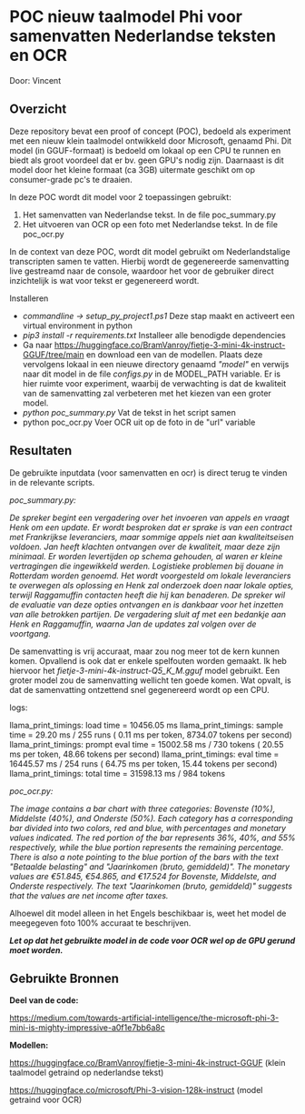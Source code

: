 # POC nieuw taalmodel Phi voor samenvatten Nederlandse teksten en OCR

Door: Vincent 

## Overzicht

Deze repository bevat een proof of concept (POC), bedoeld als experiment met een nieuw klein taalmodel ontwikkeld door Microsoft, genaamd Phi. Dit model (in GGUF-formaat) is bedoeld om lokaal op een CPU te runnen en biedt als groot voordeel dat er bv. geen GPU's nodig zijn. Daarnaast is dit model door het kleine formaat (ca 3GB) uitermate geschikt om op consumer-grade pc's te draaien.

In deze POC wordt dit model voor 2 toepassingen gebruikt:

1. Het samenvatten van Nederlandse tekst. In de file poc_summary.py
2. Het uitvoeren van OCR op een foto met Nederlandse tekst. In de file poc_ocr.py

In de context van deze POC, wordt dit model gebruikt om Nederlandstalige transcripten samen te vatten. Hierbij wordt de gegenereerde samenvatting live gestreamd naar de console, waardoor het voor de gebruiker direct inzichtelijk is wat voor tekst er gegenereerd wordt.

Installeren

- *commandline -> setup_py_project1.ps1*
  Deze stap maakt en activeert een virtual environment in python
- *pip3 install -r requirements.txt*
  Installeer alle benodigde dependencies
- Ga naar https://huggingface.co/BramVanroy/fietje-3-mini-4k-instruct-GGUF/tree/main en download een van de modellen.
  Plaats deze vervolgens lokaal in een nieuwe directory genaamd *"model"* en verwijs naar dit model in de file *configs.py* in de MODEL_PATH variable. Er is hier ruimte voor experiment, waarbij de verwachting is dat de kwaliteit van de samenvatting zal verbeteren met het kiezen van een groter model.
- *python poc_summary.py*
  Vat de tekst in het script samen
- python poc_ocr.py
  Voer OCR uit op de foto in de "url" variable

## Resultaten

De gebruikte inputdata (voor samenvatten en ocr) is direct terug te vinden in de relevante scripts.

*poc_summary.py:*

*De spreker begint een vergadering over het invoeren van appels en vraagt Henk om een update. Er wordt besproken dat er sprake is van een contract met Frankrijkse leveranciers, maar sommige appels niet aan kwaliteitseisen voldoen. Jan heeft klachten ontvangen over de kwaliteit, maar deze zijn minimaal. Er worden levertijden op schema gehouden, al waren er kleine vertragingen die ingewikkeld werden. Logistieke problemen bij douane in Rotterdam worden genoemd. Het wordt voorgesteld om lokale leveranciers te overwegen als oplossing en Henk zal onderzoek doen naar lokale opties, terwijl Raggamuffin contacten heeft die hij kan benaderen. De spreker wil de evaluatie van deze opties ontvangen en is dankbaar voor het inzetten van alle betrokken partijen. De vergadering sluit af met een bedankje aan Henk en Raggamuffin, waarna Jan de updates zal volgen over de voortgang.*

De samenvatting is vrij accuraat, maar zou nog meer tot de kern kunnen komen. Opvallend is ook dat er enkele spelfouten worden gemaakt. Ik heb hiervoor het *fietje-3-mini-4k-instruct-Q5_K_M.gguf* model gebruikt. Een groter model zou de samenvatting wellicht ten goede komen. Wat opvalt, is dat de samenvatting ontzettend snel gegenereerd wordt op een CPU.

logs:

llama_print_timings:        load time =   10456.05 ms
llama_print_timings:      sample time =      29.20 ms /   255 runs   (    0.11 ms per token,  8734.07 tokens per second)
llama_print_timings: prompt eval time =   15002.58 ms /   730 tokens (   20.55 ms per token,    48.66 tokens per second)
llama_print_timings:        eval time =   16445.57 ms /   254 runs   (   64.75 ms per token,    15.44 tokens per second)
llama_print_timings:       total time =   31598.13 ms /   984 tokens

*poc_ocr.py:*

*The image contains a bar chart with three categories: Bovenste (10%), Middelste (40%), and Onderste (50%). Each category has a corresponding bar divided into two colors, red and blue, with percentages and monetary values indicated. The red portion of the bar represents 36%, 40%, and 55% respectively, while the blue portion represents the remaining percentage. There is also a note pointing to the blue portion of the bars with the text "Betaalde belasting" and "Jaarinkomen (bruto, gemiddeld)". The monetary values are €51.845, €54.865, and €17.524 for Bovenste, Middelste, and Onderste respectively. The text "Jaarinkomen (bruto, gemiddeld)" suggests that the values are net income after taxes.*

Alhoewel dit model alleen in het Engels beschikbaar is, weet het model de meegegeven foto 100% accuraat te beschrijven. 

***Let op dat het gebruikte model in de code voor OCR wel op de GPU gerund moet worden.***

## Gebruikte Bronnen

**Deel van de code:**

https://medium.com/towards-artificial-intelligence/the-microsoft-phi-3-mini-is-mighty-impressive-a0f1e7bb6a8c

**Modellen:**

https://huggingface.co/BramVanroy/fietje-3-mini-4k-instruct-GGUF (klein taalmodel getraind op nederlandse tekst)

https://huggingface.co/microsoft/Phi-3-vision-128k-instruct (model getraind voor OCR)
